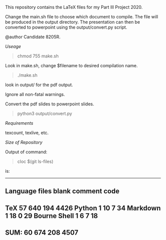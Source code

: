 
This repository contains the LaTeX files for my Part III Project 2020.

Change the main.sh file to choose which document to compile.
The file will be produced in the output directory.
The presentation can then be converted to powerpoint using the output/convert.py script.

@author Candidate 8205R.

*Useage*

> chmod 755 make.sh

Look in make.sh, change $filename to desired compilation name.

> ./make.sh

look in output/ for the pdf output.

Ignore all non-fatal warnings.

Convert the pdf slides to powerpoint slides.

> python3 output/convert.py

*Requirements*

texcount, texlive, etc.

*Size of Repository*

Output of command:

> cloc $(git ls-files)

is:

-------------------------------------------------------------------------------
Language                     files          blank        comment           code
-------------------------------------------------------------------------------
TeX                             57            640            194           4426
Python                           1             10              7             34
Markdown                         1             18              0             29
Bourne Shell                     1              6              7             18
-------------------------------------------------------------------------------
SUM:                            60            674            208           4507
-------------------------------------------------------------------------------
